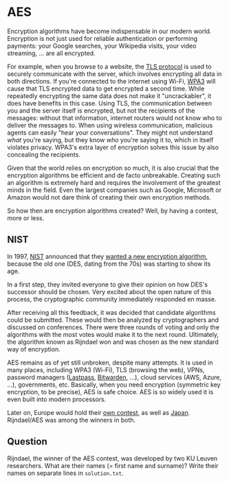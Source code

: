 # AES

Encryption algorithms have become indispensable in our modern world.
Encryption is not just used for reliable authentication or performing payments: your Google searches, your Wikipedia visits, your video streaming, ... are all encrypted.

For example, when you browse to a website, the [TLS protocol](https://en.wikipedia.org/wiki/Transport_Layer_Security) is used to securely communicate with the server, which involves encrypting all data in both directions.
If you're connected to the internet using Wi-Fi, [WPA3](https://en.wikipedia.org/wiki/Wi-Fi_Protected_Access) will cause that TLS encrypted data to get encrypted a second time.
While repeatedly encrypting the same data does not make it "uncrackabler", it does have benefits in this case.
Using TLS, the communication between you and the server itself is encrypted, but not the recipients of the messages: without that information, internet routers would not know who to deliver the messages to.
When using wireless communication, malicious agents can easily "hear your conversations".
They might not understand *what* you're saying, but they know *who* you're saying it to, which in itself violates privacy.
WPA3's extra layer of encryption solves this issue by also concealing the recipients.

Given that the world relies on encryption so much, it is also crucial that the encryption algorithms be efficient and de facto unbreakable.
Creating such an algorithm is extremely hard and requires the involvement of the greatest minds in the field.
Even the largest companies such as Google, Microsoft or Amazon would not dare think of creating their own encryption methods.

So how then are encryption algorithms created?
Well, by having a contest, more or less.

## NIST

In 1997, [NIST](https://en.wikipedia.org/wiki/National_Institute_of_Standards_and_Technology) announced
that they [wanted a new encryption algorithm](https://en.wikipedia.org/wiki/Advanced_Encryption_Standard_process), because the old one (DES, dating from the 70s) was starting to show its age.

In a first step, they invited everyone to give their opinion on how DES's successor should be chosen.
Very excited about the open nature of this process, the cryptographic community immediately responded en masse.

After receiving all this feedback, it was decided that candidate algorithms could be submitted.
These would then be analyzed by cryptographers and discussed on conferences.
There were three rounds of voting and only the algorithms with the most votes would make it to the next round.
Ultimately, the algorithm known as Rijndael won and was chosen as the new standard way of encryption.

AES remains as of yet still unbroken, despite many attempts.
It is used in many places, including WPA3 (Wi-Fi), TLS (browsing the web), VPNs, password managers ([Lastpass](https://www.lastpass.com/security/zero-knowledge-security), [Bitwarden](https://bitwarden.com/help/what-encryption-is-used/), ...), cloud services (AWS, Azure, ...), governments, etc.
Basically, when you need encryption (symmetric key encryption, to be precise), AES is safe choice.
AES is so widely used it is even built into modern processors.

Later on, Europe would hold their [own contest](https://en.wikipedia.org/wiki/NESSIE), as well as [Japan](https://en.wikipedia.org/wiki/CRYPTREC).
Rijndael/AES was among the winners in both.

## Question

Rijndael, the winner of the AES contest, was developed by two KU Leuven researchers.
What are their names (= first name and surname)?
Write their names on separate lines in `solution.txt`.
